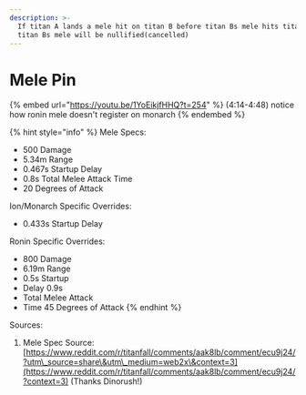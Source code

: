 ```yaml
---
description: >-
  If titan A lands a mele hit on titan B before titan Bs mele hits titan A, then
  titan Bs mele will be nullified(cancelled)
---
```


# Mele Pin

{% embed url="https://youtu.be/1YoEikjfHHQ?t=254" %}
(4:14-4:48) notice how ronin mele doesn't register on monarch
{% endembed %}

{% hint style="info" %}
Mele Specs:

* 500 Damage
* 5.34m Range&#x20;
* 0.467s Startup Delay&#x20;
* 0.8s Total Melee Attack Time&#x20;
* 20 Degrees of Attack

Ion/Monarch Specific Overrides:

* 0.433s Startup Delay

Ronin Specific Overrides:

* 800 Damage&#x20;
* 6.19m Range&#x20;
* 0.5s Startup&#x20;
* Delay 0.9s&#x20;
* Total Melee Attack&#x20;
* Time 45 Degrees of Attack
{% endhint %}

Sources:

1. Mele Spec Source: [https://www.reddit.com/r/titanfall/comments/aak8lb/comment/ecu9j24/?utm\_source=share\&utm\_medium=web2x\&context=3](https://www.reddit.com/r/titanfall/comments/aak8lb/comment/ecu9j24/?context=3) (Thanks Dinorush!)
